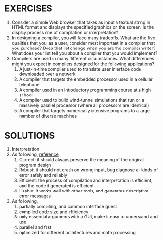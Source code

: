 # EXERCISES
1. Consider a simple Web browser that takes as input a textual string in
HTML format and displays the specified graphics on the screen. 
Is the display process one of compilation or interpretation?
2. In designing a compiler, you will face many tradeoffs. What are the
five qualities that you, as a user, consider most important in a compiler
that you purchase? Does that list change when you are the compiler
writer? What does your list tell you about a compiler that you would
implement?
3. Compilers are used in many different circumstances. What differences
might you expect in compilers designed for the following applications?
    1. A just-in-time compiler used to translate user interface code downloaded over a network
    2. A compiler that targets the embedded processor used in a cellular telephone
    3. A compiler used in an introductory programming course at a high school
    4. A compiler used to build wind-tunnel simulations that run on a massively parallel processor (where all processors are identical)
    5. A compiler that targets numerically intensive programs to a large number of diverse machines
# SOLUTIONS
1. Interpretation
2. As following, [reference](https://www.coursehero.com/file/p51t6m7/7-Qualities-of-a-Good-Compiler-Correct-the-meaning-of-sentences-must-be/)
    1. Correct: it should always preserve the meaning of the original program design
    2. Robust: it should not crash on wrong input, bug diagnose all kinds of error safely and reliably
    3. Efficient: the process of compilation and interpretation is efficient, and the code it generated is efficient
    4. Usable: it works well with other tools, and generates descriptive error messages
3. As following,
    1. partially compiling, and common interface guess
    2. compiled code size and efficiency
    3. only essential arguments with a GUI, make it easy to understand and use
    4. parallel and fast
    5. optimized for different architectures and math processing